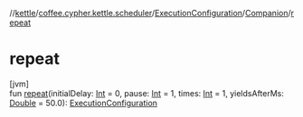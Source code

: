 //[kettle](../../../../index.md)/[coffee.cypher.kettle.scheduler](../../index.md)/[ExecutionConfiguration](../index.md)/[Companion](index.md)/[repeat](repeat.md)

# repeat

[jvm]\
fun [repeat](repeat.md)(initialDelay: [Int](https://kotlinlang.org/api/latest/jvm/stdlib/kotlin/-int/index.html) = 0, pause: [Int](https://kotlinlang.org/api/latest/jvm/stdlib/kotlin/-int/index.html) = 1, times: [Int](https://kotlinlang.org/api/latest/jvm/stdlib/kotlin/-int/index.html) = 1, yieldsAfterMs: [Double](https://kotlinlang.org/api/latest/jvm/stdlib/kotlin/-double/index.html) = 50.0): [ExecutionConfiguration](../index.md)
